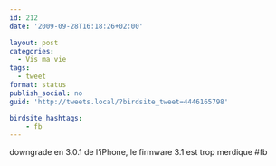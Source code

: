 ```yaml
---
id: 212
date: '2009-09-28T16:18:26+02:00'

layout: post
categories:
  - Vis ma vie
tags:
  - tweet
format: status
publish_social: no
guid: 'http://tweets.local/?birdsite_tweet=4446165798'

birdsite_hashtags:
    - fb
---
```


downgrade en 3.0.1 de l’iPhone, le firmware 3.1 est trop merdique #fb